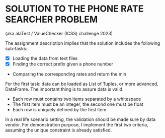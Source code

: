 # SOLUTION TO THE PHONE RATE SEARCHER PROBLEM

(aka alaTest / ValueChecker (ICSS) challenge 2023)

The assignment description implies that the solution includes the following sub-tasks:
- [x] Loading the data from text files
- [x] Finding the correct prefix given a phone number
- Comparing the corresponding rates and return the min

For the first task: data can be loaded as List of Tuples, or more advanced, DataFrame. The important thing is to assure data is valid:
- Each row must contains two items separated by a whitespace
- The first item must be an integer, the second one must be float
- Each row is uniquely defined by the first item

In a real life scenario setting, the validation should be made sure by data vendor. 
For demonstration purpose, I implement the first two criteria, assuming the unique constraint is already satisfied.
